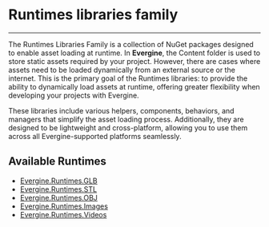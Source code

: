 # Runtimes libraries family

---
The Runtimes Libraries Family is a collection of NuGet packages designed to enable asset loading at runtime. In **Evergine**, the Content folder is used to store static assets required by your project. However, there are cases where assets need to be loaded dynamically from an external source or the internet. This is the primary goal of the Runtimes libraries: to provide the ability to dynamically load assets at runtime, offering greater flexibility when developing your projects with Evergine.

These libraries include various helpers, components, behaviors, and managers that simplify the asset loading process. Additionally, they are designed to be lightweight and cross-platform, allowing you to use them across all Evergine-supported platforms seamlessly.

## Available Runtimes

* [Evergine.Runtimes.GLB](models_runtime.md)
* [Evergine.Runtimes.STL](models_runtime.md)
* [Evergine.Runtimes.OBJ](obj_runtime.md)
* [Evergine.Runtimes.Images](image_runtime.md)
* [Evergine.Runtimes.Videos](video_runtime.md)
